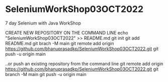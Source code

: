 # SeleniumWorkShop03OCT2022
7 day Selenium with Java WorkShop

CREATE NEW REPOSITORY ON THE COMMAND LINE
echo "SeleniumWorkShop03OCT2022" >> README.md
git init
git add README.md
git brach -M main 
git remote add origin https://github.com/bhanuprasadkp/SeleniumWorkShop03OCT2022.git
git push -u origin main 


..or push an existing repository from the command line
git remote add origin https://github.com/bhanuprasadkp/SeleniumWorkShop03OCT2022.git
git branch -M main 
git push -u origin main 

